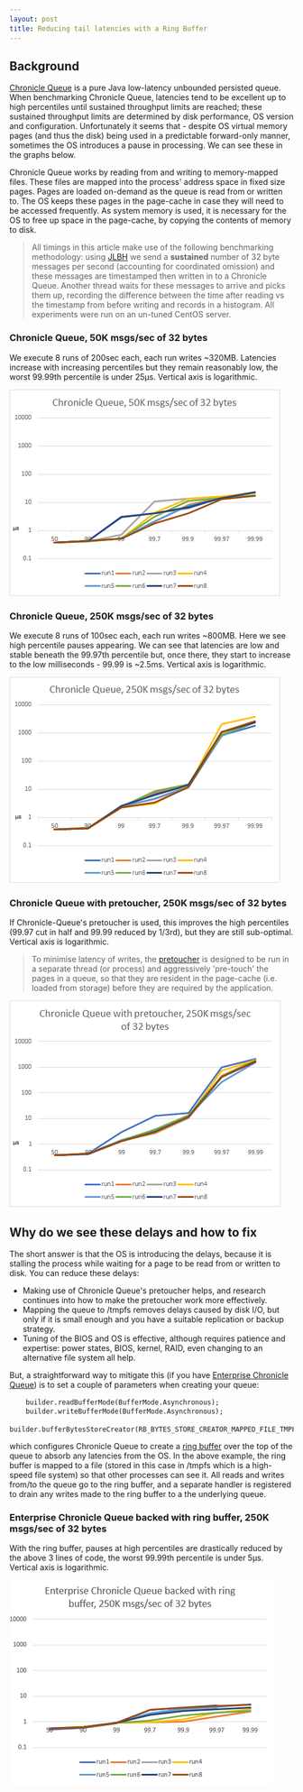 ```yaml
---
layout: post
title: Reducing tail latencies with a Ring Buffer
---
```


## Background
[Chronicle Queue](https://github.com/OpenHFT/Chronicle-Queue/) is a pure Java low-latency unbounded persisted queue.
When benchmarking Chronicle Queue, latencies tend to be excellent up to high percentiles until sustained throughput limits 
are reached; these sustained throughput limits are determined by disk performance, OS version and configuration. Unfortunately 
it seems that - despite OS virtual memory pages (and thus the disk) being used in a predictable forward-only manner, sometimes 
the OS introduces a pause in processing. We can see these in the graphs below.

Chronicle Queue works by reading from and writing to memory-mapped files. These files are mapped into the process' address 
space in fixed size pages. Pages are loaded on-demand as the queue is read from or written to. The OS keeps these pages in 
the page-cache in case they will need to be accessed frequently. As system memory is used, it is necessary for the OS to 
free up space in the page-cache, by copying the contents of memory to disk.

> All timings in this article make use of the following benchmarking methodology: using 
[JLBH](https://github.com/OpenHFT/Chronicle-Core/#jlbh) we send a **sustained** number of 32 byte messages per second 
(accounting for coordinated omission) and these messages are timestamped then written in to a Chronicle Queue. Another 
thread waits for these messages to arrive and picks them up, recording the difference between the time after reading vs 
the timestamp from before writing and records in a histogram. All experiments were run on an un-tuned CentOS server.

### Chronicle Queue, 50K msgs/sec of 32 bytes
We execute 8 runs of 200sec each, each run writes ~320MB. Latencies increase with increasing percentiles but they remain 
reasonably low, the worst 99.99th percentile is under 25μs. Vertical axis is logarithmic.

![Chronicle Queue, 50K msgs/sec of 32 bytes](/images/1.png)

### Chronicle Queue, 250K msgs/sec of 32 bytes
We execute 8 runs of 100sec each, each run writes ~800MB.  Here we see high percentile pauses appearing. We can see that 
latencies are low and stable beneath the 99.97th percentile but, once there, they
start to increase to the low milliseconds - 99.99 is ~2.5ms. Vertical axis is logarithmic.

![Chronicle Queue, 250K msgs/sec of 32 bytes](/images/2.png)

### Chronicle Queue with pretoucher, 250K msgs/sec of 32 bytes
If Chronicle-Queue's pretoucher is used, this improves the high percentiles 
(99.97 cut in half and 99.99 reduced by 1/3rd), but they are still sub-optimal. Vertical axis is logarithmic.

> To minimise latency of writes, the [pretoucher](https://github.com/OpenHFT/Chronicle-Queue/blob/9a56a86bf7f489d838d030a6486570cfb1b5cb15/src/main/java/net/openhft/chronicle/queue/impl/single/Pretoucher.java) is designed to be run in a separate thread (or process) and aggressively 'pre-touch' the pages in a queue, so that they are resident in the page-cache (i.e. loaded from storage) before they are required by the application.

![Chronicle Queue with pretoucher, 250K msgs/sec of 32 bytes](/images/3.png)

## Why do we see these delays and how to fix

The short answer is that the OS is introducing the delays, because it is stalling the process while waiting for a page to 
be read from or written to disk. You can reduce these delays:
* Making use of Chronicle Queue's pretoucher helps, and research continues into how to make the pretoucher work more effectively.
* Mapping the queue to /tmpfs removes delays caused by disk I/O, but only if it is small enough and you have a suitable replication or backup strategy.
* Tuning of the BIOS and OS is effective, although requires patience and expertise: power states, BIOS, kernel, RAID, 
even changing to an alternative file system all help.

But, a straightforward way to mitigate this (if you have [Enterprise Chronicle Queue](https://chronicle.software/products/queue/)) 
is to set a couple of parameters when creating your queue:

```
    builder.readBufferMode(BufferMode.Asynchronous);
    builder.writeBufferMode(BufferMode.Asynchronous);
    builder.bufferBytesStoreCreator(RB_BYTES_STORE_CREATOR_MAPPED_FILE_TMPFS);
```

which configures Chronicle Queue to create a 
[ring buffer](https://github.com/OpenHFT/Chronicle-Queue/blob/master/docs/ring_buffer.adoc) 
over the top of the queue to absorb any latencies from the OS. 
In the above example, the ring buffer is mapped to a file (stored in this case in /tmpfs which is a high-speed file system) 
so that other processes can see it. All reads and writes from/to the queue go to the ring buffer, and a separate handler 
is registered to drain any writes made to the ring buffer to a the underlying queue.

### Enterprise Chronicle Queue backed with ring buffer, 250K msgs/sec of 32 bytes
With the ring buffer, pauses at high percentiles are drastically reduced by the above 3 lines of code, 
the worst 99.99th percentile is under 5μs. Vertical axis is logarithmic.

![Enterprise Chronicle Queue backed with ring buffer, 250K msgs/sec of 32 bytes](/images/41.png)

